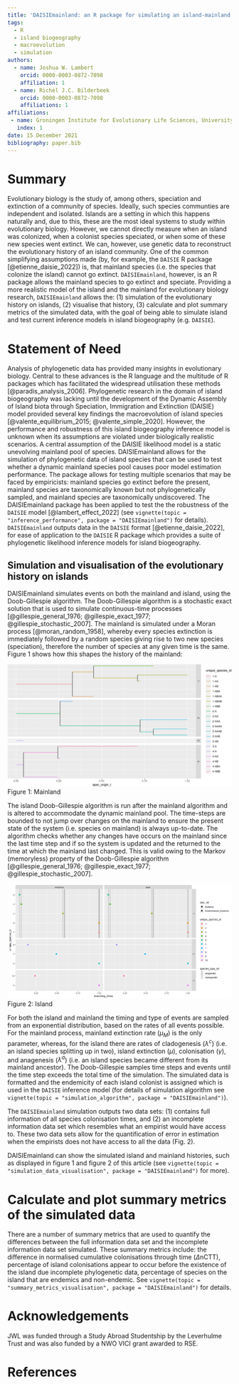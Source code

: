 ```yaml
---
title: 'DAISIEmainland: an R package for simulating an island-mainland system for macroevolution on islands'
tags:
  - R
  - island biogeography
  - macroevolution
  - simulation
authors:
  - name: Joshua W. Lambert
    orcid: 0000-0003-0872-7098
    affiliation: 1
  - name: Richèl J.C. Bilderbeek
    orcid: 0000-0003-0872-7098
    affiliations: 1
affiliations:
 - name: Groningen Institute for Evolutionary Life Sciences, University of Groningen, Box 11103, 9700 CC Groningen, The Netherlands
   index: 1
date: 15 December 2021
bibliography: paper.bib
---
```


# Summary

Evolutionary biology is the study of, among others, speciation and extinction of a community of species. Ideally, such species communties are independent and isolated. Islands are a setting in which this happens naturally and, due to this, these are the most ideal systems to study within evolutionary biology. However, we cannot directly measure when an island was colonized, when a colonist species speciated, or when some of these new species went extinct. We can, however, use genetic data to reconstruct the evolutionary history of an island community. One of the common simplifying assumptions made (by, for example, the `DAISIE` R package [@etienne_daisie_2022]) is, that mainland species (i.e. the species that colonize the island) cannot go extinct. `DAISIEmainland`, however, is an R package allows the mainland species to go extinct and speciate. Providing a more realistic model of the island and the mainland for evolutionary biology research, `DAISIEmainland` allows the: (1) simulation of the evolutionary history on islands, (2) visualise that history, (3) calculate and plot summary metrics of the simulated data, with the goal of being able to simulate island and test current inference models in island biogeography (e.g. `DAISIE`).

# Statement of Need

Analysis of phylogenetic data has provided many insights in evolutionary biology. Central to these advances is the R language and the multitude of R packages which has facilitated the widespread utilisation these methods [@paradis_analysis_2006]. Phylogenetic research in the domain of island biogeography was lacking until the development of the Dynamic Assembly of Island biota through Speciation, Immigration and Extinction (DAISIE) model provided several key findings the macroevolution of island species [@valente_equilibrium_2015; @valente_simple_2020]. However, the performance and robustness of this island biogeography inference model is unknown when its assumptions are violated under biologically realistic scenarios. A central assumption of the DAISIE likelihood model is a static unevolving mainland pool of species. DAISIEmainland allows for the simulation of phylogenetic data of island species that can be used to test whether a dynamic mainland species pool causes poor model estimation performance. The package allows for testing multiple scenarios that may be faced by empiricists: mainland species go extinct before the present, mainland species are taxonomically known but not phylogenetically sampled, and mainland species are taxonomically undiscovered. The DAISIEmainland package has been applied to test the the robustness of the `DAISIE` model [@lambert_effect_2022] (see `vignette(topic = "inference_performance", package = "DAISIEmainland")` for details). `DAISIEmainland` outputs data in the `DAISIE` format [@etienne_daisie_2022], for ease of application to the `DAISIE` R package which provides a suite of phylogenetic likelihood inference models for island biogeography.

## Simulation and visualisation of the evolutionary history on islands

DAISIEmainland simulates events on both the mainland and island, using the Doob-Gillespie algorithm.
The Doob-Gillespie algorithm is a stochastic exact solution that is used to simulate continuous-time processes [@gillespie_general_1976; @gillespie_exact_1977; @gillespie_stochastic_2007].
The mainland is simulated under a Moran process [@moran_random_1958], whereby every species extinction is immediately followed by a random species giving rise to two new species (speciation), therefore the number of species at any given time is the same. Figure 1 shows how this shapes the history of the mainland:

![mainland](figs/mainland.png)
Figure 1: Mainland 

The island Doob-Gillespie algorithm is run after the mainland algorithm and is altered to accommodate the dynamic mainland pool. The time-steps are bounded to not jump over changes on the mainland to ensure the present state of the system (i.e. species on mainland) is always up-to-date. The algorithm checks whether any changes have occurs on the mainland since the last time step and if so the system is updated and the returned to the time at which the mainland last changed. This is valid owing to the Markov (memoryless) property of the Doob-Gillespie algorithm [@gillespie_general_1976; @gillespie_exact_1977; @gillespie_stochastic_2007].

![island](figs/island.png)
Figure 2: Island

For both the island and mainland the timing and type of events are sampled from an exponential distribution, based on the rates of all events possible. For the mainland process, mainland extinction rate ($\mu_M$) is the only parameter, whereas, for the island there are rates of cladogenesis ($\lambda^c$) (i.e. an island species splitting up in two), island extinction ($\mu$), colonisation ($\gamma$), and anagenesis ($\lambda^a$) (i.e. an island species became different from its mainland ancestor). The Doob-Gillespie samples time steps and events until the time step exceeds the total time of the simulation. The simulated data is formatted and the endemicity of each island colonist is assigned which is used in the `DAISIE` inference model (for details of simulation algorithm see `vignette(topic = "simulation_algorithm", package = "DAISIEmainland")`). 

The `DAISIEmainland` simulation outputs two data sets: (1) contains full information of all species colonisation times, and (2) an incomplete information data set which resembles what an empirist would have access to. These two data sets allow for the quantification of error in estimation when the empirists does not have access to all the data (Fig. 2).

DAISIEmainland can show the simulated island and mainland histories, such as displayed in figure 1 and figure 2 of this article (see `vignette(topic = "simulation_data_visualisation", package = "DAISIEmainland")` for more).

# Calculate and plot summary metrics of the simulated data

There are a number of summary metrics that are used to quantify the differences between the full information data set and the incomplete information data set simulated. These summary metrics include: the difference in normalised cumulative colonisations through time ($\Delta$nCTT), percentage of island colonisations appear to occur before the existence of the island due incomplete phylogenetic data, percentage of species on the island that are endemics and non-endemic. See `vignette(topic = "summary_metrics_visualisation", package = "DAISIEmainland")` for details.

# Acknowledgements

JWL was funded through a Study Abroad Studentship by the Leverhulme Trust and was also funded by a NWO VICI grant awarded to RSE.

# References
